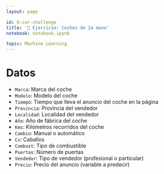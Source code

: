 ```yaml
---
layout: page

id: 6-car-challenge
title: '🚗 Ejercicio: Coches de 2a mano'
notebook: notebook.ipynb

topic: Machine Learning
---
```




# Datos

- `Marca`: Marca del coche
- `Modelo`: Modelo del coche
- `Tiempo`: Tiempo que lleva el anuncio del coche en la página
- `Provincia`: Provincia del vendedor
- `Localidad`: Localidad del vendedor
- `Año`: Año de fábrica del coche
- `Kms`: Kilómetros recorridos del coche
- `Cambio`: Manual o automático
- `Cv`: Caballos
- `Combust`: Tipo de combustible
- `Puertas`: Número de puertas
- `Vendedor`: Tipo de vendedor (profesional o particular)
- `Precio`: Precio del anuncio (variable a predecir)